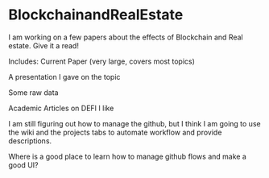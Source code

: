# BlockchainandRealEstate
I am working on a few papers about the effects of Blockchain and Real estate. Give it a read!

Includes:
Current Paper (very large, covers most topics)

A presentation I gave on the topic

Some raw data

Academic Articles on DEFI I like



I am still figuring out how to manage the github, but I think I am going to use the wiki and the projects tabs to automate workflow and provide descriptions.

Where is a good place to learn how to manage github flows and make a good UI?

